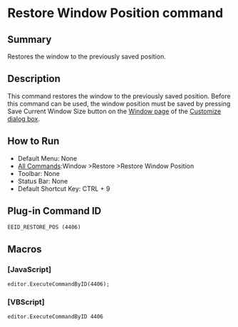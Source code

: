 # Restore Window Position command

## Summary

Restores the window to the previously saved position.

## Description

This command restores the window to the previously saved position. Before this command can be used, the window position must be saved by pressing
Save
Current Window Size button on the [Window page](../../dlg/customize/window/index) of the
[Customize dialog box](../../dlg/customize/index).

## How to Run

- Default Menu: None
- [All Commands](../tools/all_commands):Window
\>Restore \>Restore Window Position
- Toolbar: None
- Status Bar: None
- Default Shortcut Key: CTRL + 9

## Plug-in Command ID

```
EEID_RESTORE_POS (4406)```

## Macros

### \[JavaScript\]

```
editor.ExecuteCommandByID(4406);
```

### \[VBScript\]

```
editor.ExecuteCommandByID 4406
```
